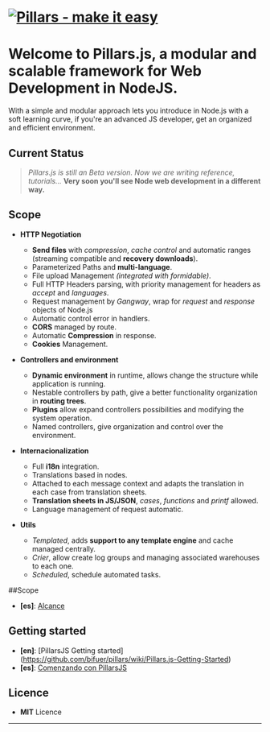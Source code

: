 # [![Pillars - make it easy ](http://pillarsjs.com/logo.png)](http://pillarsjs.com/)

# Welcome to **Pillars.js**, a modular and scalable framework for Web Development in NodeJS.

With a simple and modular approach lets you introduce in Node.js with a soft learning curve, if you're an advanced JS developer, get an organized and efficient environment. 

## Current Status

> *Pillars.js is still an Beta version. Now we are writing reference, tutorials...*
> **Very soon you'll see Node web development in a different way.**

## Scope

- **HTTP Negotiation**
  - **Send files** with *compression*, *cache control* and automatic ranges (streaming compatible and **recovery downloads**).
  - Parameterized Paths and **multi-language**.
  - File upload Management *(integrated with formidable)*.
  - Full HTTP Headers parsing, with priority management for headers as *accept* and *languages*.
  - Request management by *Gangway*, wrap for *request* and *response* objects of Node.js 
  - Automatic control error in handlers.
  - **CORS** managed by route.
  - Automatic **Compression** in response.
  - **Cookies** Management.

- **Controllers and environment**
  - **Dynamic environment** in runtime, allows change the structure while application is running.
  - Nestable controllers by path, give a better functionality organization in **routing trees**.
  - **Plugins** allow expand controllers possibilities and modifying the system operation.
  - Named controllers, give organization and control over the environment.

- **Internacionalization**
  - Full **i18n** integration.
  - Translations based in nodes. 
  - Attached to each message context and adapts the translation in each case from translation sheets.
  - **Translation sheets in JS/JSON**, *cases*, *functions* and *printf* allowed.
  - Language management of request automatic.

- **Utils**
  - *Templated*, adds **support to any template engine** and cache managed centrally.
  - *Crier*, allow create log groups and managing associated warehouses to each one.
  - *Scheduled*, schedule automated tasks.


##Scope
 -  **[es]**: [Alcance](https://github.com/bifuer/pillars/wiki/alcance-pillarsjs)


## Getting started

 - **[en]**: [PillarsJS Getting started] (https://github.com/bifuer/pillars/wiki/Pillars.js-Getting-Started)
 - **[es]**: [Comenzando con PillarsJS](https://github.com/bifuer/pillars/wiki/Comenzando-con-Pillars.js)


## Licence
 - **MIT** Licence

---
 

